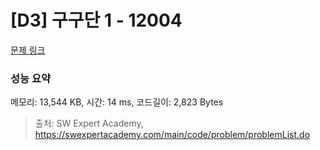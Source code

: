 # [D3] 구구단 1 - 12004 

[문제 링크](https://swexpertacademy.com/main/code/problem/problemDetail.do?contestProbId=AXkcWgFa8sADFAS8) 

### 성능 요약

메모리: 13,544 KB, 시간: 14 ms, 코드길이: 2,823 Bytes



> 출처: SW Expert Academy, https://swexpertacademy.com/main/code/problem/problemList.do